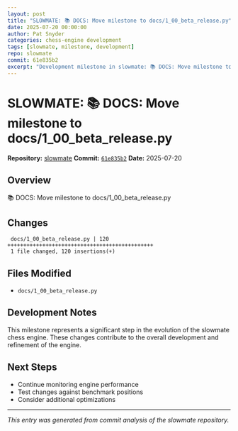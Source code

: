 ```yaml
---
layout: post
title: "SLOWMATE: 📚 DOCS: Move milestone to docs/1_00_beta_release.py"
date: 2025-07-20 00:00:00 
author: Pat Snyder
categories: chess-engine development
tags: [slowmate, milestone, development]
repo: slowmate
commit: 61e835b2
excerpt: "Development milestone in slowmate: 📚 DOCS: Move milestone to docs/1_00_beta_release.py"
---
```


# SLOWMATE: 📚 DOCS: Move milestone to docs/1_00_beta_release.py

**Repository:** [slowmate](https://github.com/pssnyder/slowmate)
**Commit:** [`61e835b2`](https://github.com/pssnyder/slowmate/commit/61e835b2c183733209339cc0689e0b460e794489)
**Date:** 2025-07-20

## Overview

📚 DOCS: Move milestone to docs/1_00_beta_release.py

## Changes

```
 docs/1_00_beta_release.py | 120 ++++++++++++++++++++++++++++++++++++++++++++++
 1 file changed, 120 insertions(+)
```

## Files Modified

- `docs/1_00_beta_release.py`

## Development Notes

This milestone represents a significant step in the evolution of the slowmate chess engine. These changes contribute to the overall development and refinement of the engine.

## Next Steps

- Continue monitoring engine performance
- Test changes against benchmark positions
- Consider additional optimizations

---

*This entry was generated from commit analysis of the slowmate repository.*
